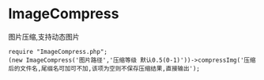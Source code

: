 <!--
 * @Author: 张文Uncle
 * @Email: 861182774@qq.com
 * @Date: 2019-09-29 14:00:48
 * @LastEditors: 张文Uncle
 * @LastEditTime: 2019-09-29 14:00:48
 * @Descripttion: 
 -->
# ImageCompress
图片压缩,支持动态图片

```
require "ImageCompress.php";
(new ImageCompress('图片路径','压缩等级 默认0.5(0-1)'))->compressImg('压缩后的文件名,尾缀名可加可不加,该项为空则不保存压缩结果,直接输出');
```
